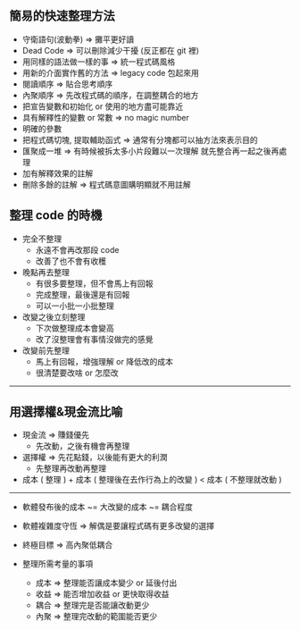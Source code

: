 
## 簡易的快速整理方法
- 守衛語句(波動拳) => 攤平更好讀
- Dead Code => 可以刪除減少干擾 (反正都在 git 裡)
- 用同樣的語法做一樣的事 => 統一程式碼風格
- 用新的介面實作舊的方法 => legacy code 包起來用
- 閱讀順序 => 貼合思考順序
- 內聚順序 => 先改程式碼的順序，在調整耦合的地方
- 把宣告變數和初始化 or 使用的地方盡可能靠近
- 具有解釋性的變數 or 常數 => no magic number
- 明確的參數
- 把程式碼切塊, 提取輔助函式 => 通常有分塊都可以抽方法來表示目的
- 匯聚成一堆 => 有時候被拆太多小片段難以一次理解 就先整合再一起之後再處理
- 加有解釋效果的註解
- 刪除多餘的註解 => 程式碼意圖購明顯就不用註解

## 整理 code 的時機
- 完全不整理
    - 永遠不會再改那段 code
    - 改善了也不會有收穫
- 晚點再去整理
    - 有很多要整理，但不會馬上有回報
    - 完成整理，最後還是有回報
    - 可以一小批一小批整理
- 改變之後立刻整理
    - 下次做整理成本會變高
    - 改了沒整理會有事情沒做完的感覺
- 改變前先整理
    - 馬上有回報，增強理解 or 降低改的成本
    - 很清楚要改啥 or 怎麼改

---

## 用選擇權&現金流比喻

- 現金流 => 賺錢優先
    - 先改動，之後有機會再整理
- 選擇權 => 先花點錢，以後能有更大的利潤
    - 先整理再改動再整理
- 成本 ( 整理 ) + 成本 ( 整理後在去作行為上的改變 ) < 成本 ( 不整理就改動 )

---

- 軟體發布後的成本 ~= 大改變的成本 ~= 耦合程度
- 軟體複雜度守恆 => 解偶是要讓程式碼有更多改變的選擇
- 終極目標 => 高內聚低耦合

- 整理所需考量的事項
    - 成本 => 整理能否讓成本變少 or 延後付出
    - 收益 => 能否增加收益 or 更快取得收益
    - 耦合 => 整理完是否能讓改動更少
    - 內聚 => 整理完改動的範圍能否更少
